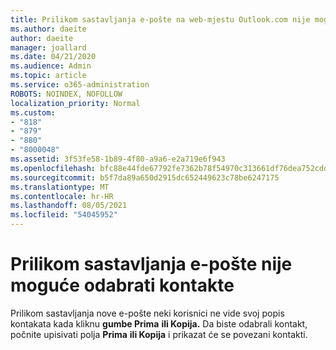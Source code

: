 ```yaml
---
title: Prilikom sastavljanja e-pošte na web-mjestu Outlook.com nije moguće odabrati kontakte
ms.author: daeite
author: daeite
manager: joallard
ms.date: 04/21/2020
ms.audience: Admin
ms.topic: article
ms.service: o365-administration
ROBOTS: NOINDEX, NOFOLLOW
localization_priority: Normal
ms.custom:
- "818"
- "879"
- "880"
- "8000048"
ms.assetid: 3f53fe58-1b89-4f80-a9a6-e2a719e6f943
ms.openlocfilehash: bfc88e44fde67792fe7362b78f54970c313661df76dea752cdd85fd03802d290
ms.sourcegitcommit: b5f7da89a650d2915dc652449623c78be6247175
ms.translationtype: MT
ms.contentlocale: hr-HR
ms.lasthandoff: 08/05/2021
ms.locfileid: "54045952"
---
```

# <a name="cant-select-contacts-when-composing-email"></a>Prilikom sastavljanja e-pošte nije moguće odabrati kontakte

Prilikom sastavljanja nove e-pošte neki korisnici ne vide svoj popis kontakata kada kliknu **gumbe Prima** **ili Kopija.** Da biste odabrali kontakt, počnite upisivati polja **Prima** **ili Kopija** i prikazat će se povezani kontakti.
